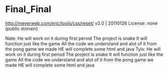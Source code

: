 # Final_Final

http://meyerweb.com/eric/tools/css/reset/ 
   v2.0 | 20110126
   License: none (public domain)

   Nate:
   He will work on it during first peroid
   The project is snake
   It will function just like the game
   All the code we understand and alot of it from the pong game we made 
   HE will complete some html and java
   Tyis: 
   He will work on it during first period
   The project is snake
   It will function just like the game
   All the code we understand and alot of it from the pong game we made 
   HE will complete some html and java
